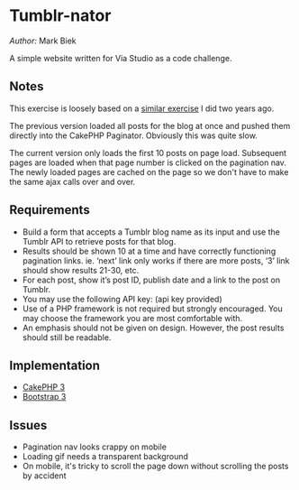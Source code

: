 # Tumblr-nator

*Author:* Mark Biek

A simple website written for Via Studio as a code challenge.

## Notes
This exercise is loosely based on a [similar exercise](https://github.com/markbiek/TumblrAPIExample/) I did two years ago.

The previous version loaded all posts for the blog at once and pushed them directly into the CakePHP Paginator. Obviously this was quite slow.

The current version only loads the first 10 posts on page load. Subsequent pages are loaded when that page number is clicked on the pagination nav. The newly loaded pages are cached on the page so we don't have to make the same ajax calls over and over.

## Requirements
* Build a form that accepts a Tumblr blog name as its input and use the Tumblr API to retrieve posts for that blog.
* Results should be shown 10 at a time and have correctly functioning pagination links. ie. ‘next’ link only works if there are more posts, ‘3’ link should show results 21-30, etc.
* For each post, show it’s post ID, publish date and a link to the post on Tumblr.
* You may use the following API key: (api key provided)
* Use of a PHP framework is not required but strongly encouraged. You may choose the framework you are most comfortable with.
* An emphasis should not be given on design. However, the post results should still be readable.

## Implementation
* [CakePHP 3](http://cakephp.org/)
* [Bootstrap 3](http://getbootstrap.com/)

## Issues
* Pagination nav looks crappy on mobile
* Loading gif needs a transparent background
* On mobile, it's tricky to scroll the page down without scrolling the posts by accident
